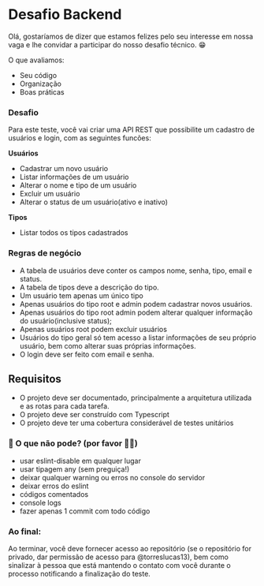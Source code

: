 # Desafio Backend

Olá, gostaríamos de dizer que estamos felizes pelo seu interesse em nossa vaga e lhe convidar a participar do nosso desafio técnico. 😁

O que avaliamos:

- Seu código
- Organização
- Boas práticas

### Desafio

Para este teste, você vai criar uma API REST que possibilite um cadastro de usuários e login, com as seguintes funcões:

**Usuários**
- Cadastrar um novo usuário
- Listar informações de um usuário
- Alterar o nome e tipo de um usuário
- Excluir um usuário
- Alterar o status de um usuário(ativo e inativo)

**Tipos**
- Listar todos os tipos cadastrados

### Regras de negócio
- A tabela de usuários deve conter os campos nome, senha, tipo, email e status.
- A tabela de tipos deve a descrição do tipo.
- Um usuário tem apenas um único tipo
- Apenas usuários do tipo root e admin podem cadastrar novos usuários.
- Apenas usuários do tipo root admin podem alterar qualquer informação do usuário(inclusive status);
- Apenas usuários root podem excluir usuários
- Usuários do tipo geral só tem acesso a listar informações de seu próprio usuário, bem como alterar suas próprias informações.
- O login deve ser feito com email e senha.

## Requisitos
- O projeto deve ser documentado, principalmente a arquitetura utilizada e as rotas para cada tarefa.
- O projeto deve ser construído com Typescript
- O projeto deve ter uma cobertura considerável de testes unitários

### 🚫 O que não pode? (por favor 🙏😂)

- usar eslint-disable em qualquer lugar
- usar tipagem any (sem preguiça!)
- deixar qualquer warning ou erros no console do servidor 
- deixar erros do eslint
- códigos comentados
- console logs
- fazer apenas 1 commit com todo código

### Ao final:

Ao terminar, você deve fornecer acesso ao repositório (se o repositório for privado, dar permissão de acesso para @torreslucas13), bem como sinalizar à pessoa que está mantendo o contato com você durante o processo notificando a finalização do teste.
